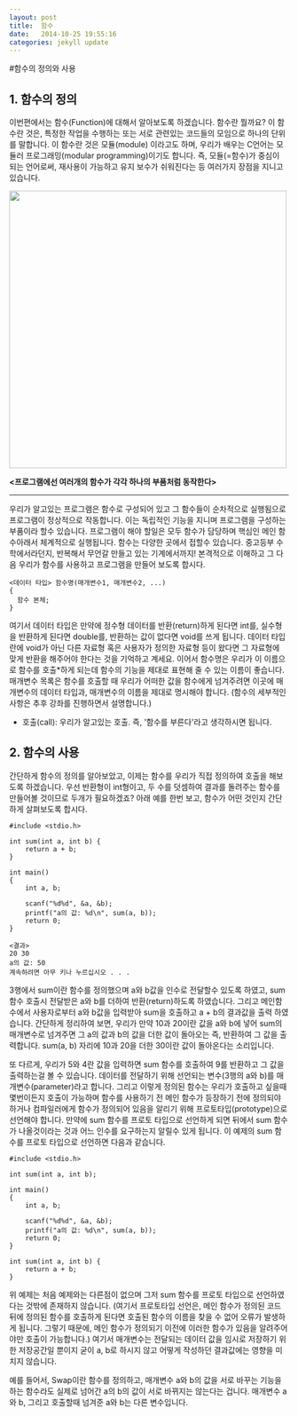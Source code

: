 ```yaml
---
layout: post
title:  함수
date:   2014-10-25 19:55:16
categories: jekyll update
---
```


#함수의 정의와 사용
## 1. 함수의 정의

이번편에서는 함수(Function)에 대해서 알아보도록 하겠습니다. 함수란 뭘까요? 이 함수란 것은, 특정한 작업을 수행하는 또는 서로 관련있는 코드들의 모임으로 하나의 단위를 말합니다. 이 함수란 것은 모듈(module) 이라고도 하며, 우리가 배우는 C언어는 모듈러 프로그래밍(modular programming)이기도 합니다. 즉, 모듈(=함수)가 중심이 되는 언어로써, 재사용이 가능하고 유지 보수가 쉬워진다는 등 여러가지 장점을 지니고 있습니다.

<img src="http://cfile24.uf.tistory.com/image/1972564651405F550624DB" width="500" height="500">

**<프로그램에선 여러개의 함수가 각각 하나의 부품처럼 동작한다>**
_ _ _

우리가 알고있는 프로그램은 함수로 구성되어 있고 그 함수들이 순차적으로 실행됨으로 프로그램이 정상적으로 작동합니다. 이는 독립적인 기능을 지니며 프로그램을 구성하는 부품이라 할수 있습니다. 프로그램이 해야 할일은 모두 함수가 담당하며 핵심인 메인 함수아래서 체계적으로 실행됩니다. 함수는 다양한 곳에서 접할수 있습니다. 중고등부 수학에서라던지, 반복해서 무언갈 만들고 있는 기계에서까지! 본격적으로 이해하고 그 다음 우리가 함수를 사용하고 프로그램을 만들어 보도록 합시다.

```
<데이터 타입> 함수명(매개변수1, 매개변수2, ...)
{
  함수 본체;
}
```

여기서 데이터 타입은 만약에 정수형 데이터를 반환(return)하게 된다면 int를, 실수형을 반환하게 된다면 double를, 반환하는 값이 없다면 void를 쓰게 됩니다. 데이터 타입란에 void가 아닌 다른 자료형 혹은 사용자가 정의한 자료형 등이 왔다면 그 자료형에 맞게 반환을 해주어야 한다는 것을 기억하고 계세요. 이어서 함수명은 우리가 이 이름으로 함수를 호출*하게 되는데 함수의 기능을 제대로 표현해 줄 수 있는 이름이 좋습니다. 매개변수 목록은 함수를 호출할 때 우리가 어떠한 값을 함수에게 넘겨주려면 이곳에 매개변수의 데이터 타입과, 매개변수의 이름을 제대로 명시해야 합니다. (함수의 세부적인 사항은 추후 강좌를 진행하면서 설명합니다.)

* 호출(call): 우리가 알고있는 호출. 즉, '함수를 부른다'라고 생각하시면 됩니다.


## 2. 함수의 사용
간단하게 함수의 정의를 알아보았고, 이제는 함수를 우리가 직접 정의하여 호출을 해보도록 하겠습니다. 우선 반환형이 int형이고, 두 수를 덧셈하여 결과를 돌려주는 함수를 만들어볼 것이므로 두개가 필요하겠죠? 아래 예를 한번 보고, 함수가 어떤 것인지 간단하게 살펴보도록 합시다.

```
#include <stdio.h>
 
int sum(int a, int b) {
    return a + b;
}
 
int main()
{
    int a, b;
 
    scanf("%d%d", &a, &b);
    printf("a의 값: %d\n", sum(a, b));
    return 0;
}

```

```
<결과>
20 30
a의 값: 50
계속하려면 아무 키나 누르십시오 . . .

```

3행에서 sum이란 함수를 정의했으며 a와 b값을 인수로 전달할수 있도록 하였고, sum 함수 호출시 전달받은 a와 b를 더하여 반환(return)하도록 하였습니다. 그리고 메인함수에서 사용자로부터 a와 b값을 입력받아 sum을 호출하고 a + b의 결과값을 출력 하였습니다. 간단하게 정리하여 보면, 우리가 만약 10과 20이란 값을 a와 b에 넣어 sum의 매개변수로 넘겨주면 그 a의 값과 b의 값을 더한 값이 돌아오는 즉, 반환하여 그 값을 출력합니다. sum(a, b) 자리에 10과 20을 더한 30이란 값이 돌아온다는 소리입니다.

또 다르게, 우리가 5와 4란 값을 입력하면 sum 함수를 호출하여 9를 반환하고 그 값을 출력하는걸 볼 수 있습니다. 데이터를 전달하기 위해 선언되는 변수(3행의 a와 b)를 매개변수(parameter)라고 합니다. 그리고 이렇게 정의된 함수는 우리가 호출하고 싶을때 몇번이든지 호출이 가능하며 함수를 사용하기 전 메인 함수가 등장하기 전에 정의되야 하거나 컴파일러에게 함수가 정의되어 있음을 알리기 위해 프로토타입(prototype)으로 선언해야 합니다. 만약에 sum 함수를 프로토 타입으로 선언하게 되면 뒤에서 sum 함수가 나올것이라는 것과 어느 인수를 요구하는지 알릴수 있게 됩니다. 이 예제의 sum 함수를 프로토 타입으로 선언하면 다음과 같습니다.

```
#include <stdio.h>
 
int sum(int a, int b);
 
int main()
{
    int a, b;
 
    scanf("%d%d", &a, &b);
    printf("a의 값: %d\n", sum(a, b));
    return 0;
}
 
int sum(int a, int b) {
    return a + b;
}

```


위 예제는 처음 예제와는 다른점이 없으며 그저 sum 함수를 프로토 타입으로 선언하였다는 것밖에 존재하지 않습니다. (여기서 프로토타입 선언은, 메인 함수가 정의된 코드 뒤에 정의된 함수를 호출하게 된다면 호출된 함수의 이름을 찾을 수 없어 오류가 발생하게 됩니다. 그렇기 때문에, 메인 함수가 정의되기 이전에 이러한 함수가 있음을 알려주어야만 호출이 가능합니다.) 여기서 매개변수는 전달되는 데이터 값을 임시로 저장하기 위한 저장공간일 뿐이지 굳이 a, b로 하시지 않고 어떻게 작성하던 결과값에는 영향을 미치지 않습니다. 

예를 들어서, Swap이란 함수를 정의하고, 매개변수 a와 b의 값을 서로 바꾸는 기능을 하는 함수라도 실제로 넘어간 a의 b의 값이 서로 바뀌지는 않는다는 겁니다. 매개변수 a와 b, 그리고 호출할때 넘겨준 a와 b는 다른 변수입니다.


